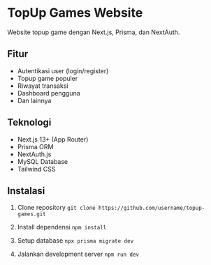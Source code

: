 # TopUp Games Website

Website topup game dengan Next.js, Prisma, dan NextAuth.

## Fitur

- Autentikasi user (login/register)
- Topup game populer
- Riwayat transaksi
- Dashboard pengguna
- Dan lainnya

## Teknologi

- Next.js 13+ (App Router)
- Prisma ORM
- NextAuth.js
- MySQL Database
- Tailwind CSS

## Instalasi

1. Clone repository
```git clone https://github.com/username/topup-games.git```

2. Install dependensi
```npm install```

3. Setup database
```npx prisma migrate dev```

4. Jalankan development server
```npm run dev```